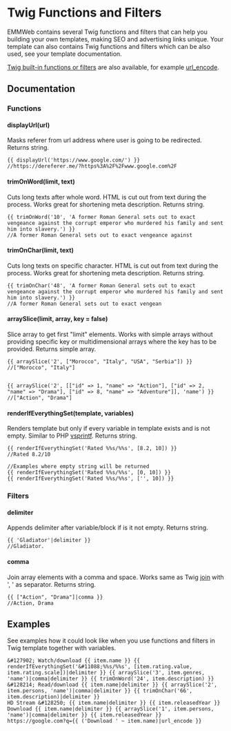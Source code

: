 # Twig Functions and Filters

EMMWeb contains several Twig functions and filters that can help you building your own templates, making SEO and advertising links unique.
Your template can also contains Twig functions and filters which can be also used, see your template documentation.

[Twig built-in functions or filters](https://twig.symfony.com/doc/2.x/) are also available, for example [url_encode](https://twig.symfony.com/doc/2.x/filters/url_encode.html).

## Documentation

### Functions

#### displayUrl(url)

Masks referer from url address where user is going to be redirected.
Returns string.
```
{{ displayUrl('https://www.google.com/') }}
//https://dereferer.me/?https%3A%2F%2Fwww.google.com%2F
```

#### trimOnWord(limit, text)

Cuts long texts after whole word. HTML is cut out from text during the process. Works great for shortening meta description. 
Returns string.
```
{{ trimOnWord('10', 'A former Roman General sets out to exact vengeance against the corrupt emperor who murdered his family and sent him into slavery.') }}
//A former Roman General sets out to exact vengeance against
```
#### trimOnChar(limit, text)

Cuts long texts on specific character. HTML is cut out from text during the process. Works great for shortening meta description.
Returns string.
```
{{ trimOnChar('48', 'A former Roman General sets out to exact vengeance against the corrupt emperor who murdered his family and sent him into slavery.') }}
//A former Roman General sets out to exact vengean
```
#### arraySlice(limit, array, key = false)

Slice array to get first "limit" elements. Works with simple arrays without providing specific key or multidimensional arrays where the key has to be provided.
Returns simple array.
```
{{ arraySlice('2', ["Morocco", "Italy", "USA", "Serbia"]) }}
//["Morocco", "Italy"]

    
{{ arraySlice('2', [["id" => 1, "name" => "Action"], ["id" => 2, "name" => "Drama"], ["id" => 8, "name" => "Adventure"]], 'name') }}
//["Action", "Drama"]
```
#### renderIfEverythingSet(template, variables)

Renders template but only if every variable in template exists and is not empty.
Similar to PHP [vsprintf](https://www.php.net/manual/en/function.vsprintf.php). Returns string.
```
{{ renderIfEverythingSet('Rated %%s/%%s', [8.2, 10]) }}
//Rated 8.2/10

//Examples where empty string will be returned
{{ renderIfEverythingSet('Rated %%s/%%s', [0, 10]) }}
{{ renderIfEverythingSet('Rated %%s/%%s', ['', 10]) }}
```

### Filters
#### delimiter

Appends delimiter after variable/block if is it not empty. Returns string.
```
{{ 'Gladiator'|delimiter }}
//Gladiator.
```
#### comma

Join array elements with a comma and space. Works same as Twig [join](https://twig.symfony.com/doc/2.x/filters/join.html) with ', ' as separator. Returns string.
```
{{ ["Action", "Drama"]|comma }}
//Action, Drama
```

## Examples
See examples how it could look like when you use functions and filters in Twig template together with variables.
```
&#127902; Watch/download {{ item.name }} {{ renderIfEverythingSet('&#11088;%%s/%%s', [item.rating.value, item.rating.scale])|delimiter }} {{ arraySlice('3', item.genres, 'name')|comma|delimiter }} {{ trimOnWord('24', item.description) }}
&#128214; Read/download {{ item.name|delimiter }} {{ arraySlice('2', item.persons, 'name')|comma|delimiter }} {{ trimOnChar('66', item.description)|delimiter }}
HD Stream &#128250; {{ item.name|delimiter }} {{ item.releasedYear }}
Download {{ item.name|delimiter }} {{ arraySlice('1', item.persons, 'name')|comma|delimiter }} {{ item.releasedYear }}
https://google.com?q={{ ('Download ' ~ item.name)|url_encode }}
```